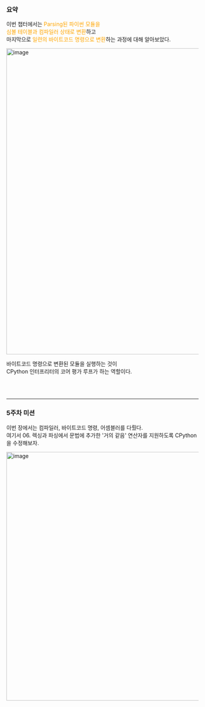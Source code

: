 ### 요약
이번 챕터에서는 <font color='orange'> Parsing된 파이썬 모듈을</font>  
<font color='orange'>심볼 테이블과 컴파일러 상태로 변환</font>하고  
마지막으로 <font color='orange'>일련의 바이트코드 명령으로 변환</font>하는 과정에 대해 알아보았다.  

<img width="800" alt="image" src="https://github.com/wooy0ng/wooy0ng/assets/37149278/63c4e3f8-4eea-4273-ae6a-d99ae32cbda8">


바이트코드 명령으로 변환된 모듈을 실행하는 것이  
CPython 인터프리터의 코어 평가 루프가 하는 역할이다.

<br><br><hr>

### 5주차 미션 
이번 장에서는 컴파일러, 바이트코드 명령, 어셈블러를 다뤘다.  
여기서 06. 렉싱과 파싱에서 문법에 추가한 '거의 같음' 연산자를 지원하도록 CPython을 수정해보자.

<img width="650" alt="image" src="https://github.com/wooy0ng/wooy0ng/assets/37149278/2f58a1d1-c7f0-47fd-bb9e-c12f80cf2255">

